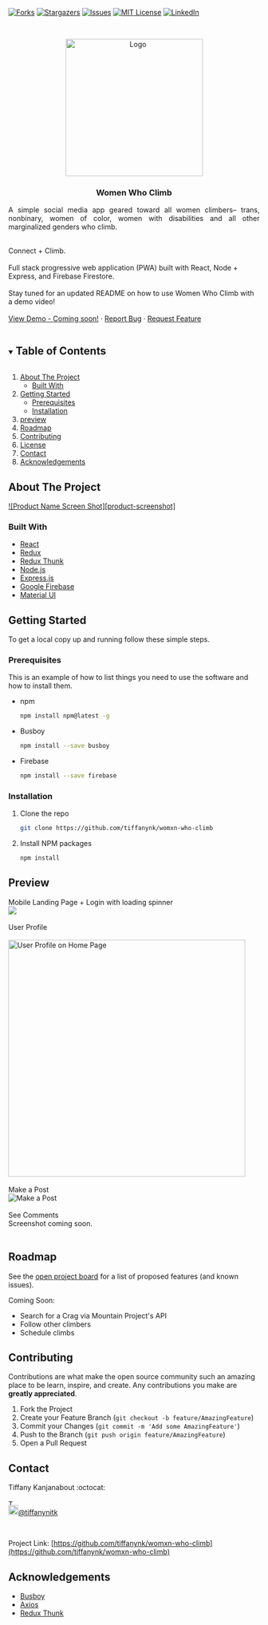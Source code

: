 <!--
*** Thanks for checking out the Best-README-Template. If you have a suggestion
*** that would make this better, please fork the repo and create a pull request
*** or simply open an issue with the tag "enhancement".
*** Thanks again! Now go create something AMAZING! :D
***
***
***
*** To avoid retyping too much info. Do a search and replace for the following:
*** github_username, repo_name, twitter_handle, email, project_title, project_description
-->



<!-- PROJECT SHIELDS -->
<!--
*** I'm using markdown "reference style" links for readability.
*** Reference links are enclosed in brackets [ ] instead of parentheses ( ).
*** See the bottom of this document for the declaration of the reference variables
*** for contributors-url, forks-url, etc. This is an optional, concise syntax you may use.
*** https://www.markdownguide.org/basic-syntax/#reference-style-links
-->
[![Forks][forks-shield]][forks-url]
[![Stargazers][stars-shield]][stars-url]
[![Issues][issues-shield]][issues-url]
[![MIT License][license-shield]][license-url]
[![LinkedIn][linkedin-shield]][linkedin-url]



<!-- PROJECT LOGO -->
<br />
<p align="center">
  <a href="https://github.com/tiffanynk/women-who-climb">
    <img src="https://i.ibb.co/rQCjbV5/wwc-black-logo.png" alt="Logo" width="275" height="275">
  </a>
  <h3 align="center">Women Who Climb</h3>

  <p align="justify">
A simple social media app geared toward all women climbers– trans, nonbinary, women of color, women with disabilities and all other marginalized genders who climb.
<br />
<br />
  
Connect + Climb.
<br/>
<br />
Full stack progressive web application (PWA) built with React, Node + Express, and Firebase Firestore.
<br/>
<br />
Stay tuned for an updated README on how to use Women Who Climb with a demo video!
    <br />
    <br />
    <a href="https://github.com/tiffanynk/womxn-who-climb">View Demo - Coming soon!</a>
    ·
    <a href="https://github.com/tiffanynk/womxn-who-climb/issues">Report Bug</a>
    ·
    <a href="https://github.com/tiffanynk/womxn-who-climb/issues">Request Feature</a>
  </p>
</p>



<!-- TABLE OF CONTENTS -->
<details open="open">
  <summary><h2 style="display: inline-block">Table of Contents</h2></summary>
  <ol>
    <li>
      <a href="#about-the-project">About The Project</a>
      <ul>
        <li><a href="#built-with">Built With</a></li>
      </ul>
    </li>
    <li>
      <a href="#getting-started">Getting Started</a>
      <ul>
        <li><a href="#prerequisites">Prerequisites</a></li>
        <li><a href="#installation">Installation</a></li>
      </ul>
    </li>
    <li><a href="#preview">preview</a></li>
    <li><a href="#roadmap">Roadmap</a></li>
    <li><a href="#contributing">Contributing</a></li>
    <li><a href="#license">License</a></li>
    <li><a href="#contact">Contact</a></li>
    <li><a href="#acknowledgements">Acknowledgements</a></li>
  </ol>
</details>



<!-- ABOUT THE PROJECT -->
## About The Project

[![Product Name Screen Shot][product-screenshot]](https://example.com)

### Built With

* [React](https://reactjs.org/)
* [Redux](https://react-redux.js.org/)
* [Redux Thunk](https://www.npmjs.com/package/redux-thunk)
* [Node.js](https://nodejs.org/en/)
* [Express.js](https://expressjs.com/)
* [Google Firebase](https://firebase.google.com/)
* [Material UI](https://material-ui.com/)


<!-- GETTING STARTED -->
## Getting Started

To get a local copy up and running follow these simple steps.

### Prerequisites

This is an example of how to list things you need to use the software and how to install them.
* npm
  ```sh
  npm install npm@latest -g
  ```
* Busboy
  ```sh
  npm install --save busboy
  ```
* Firebase
  ```sh
  npm install --save firebase
  ```
### Installation

1. Clone the repo
   ```sh
   git clone https://github.com/tiffanynk/womxn-who-climb
   ```
2. Install NPM packages
   ```sh
   npm install
   ```



<!-- USAGE EXAMPLES -->
## Preview
Mobile Landing Page + Login with loading spinner<br />
<img src="https://media.giphy.com/media/BXS1Fz9DbpzyUpbR1e/giphy.gif"><br /><br />
User Profile <br /><br />
<img src="https://i.ibb.co/VqzmJ6Q/Screen-Shot-2021-02-27-at-6-37-37-PM.png" alt="User Profile on Home Page" height="475"><br /><br />
Make a Post <br />
<img src="https://i.ibb.co/9NKLHWD/Screen-Shot-2021-02-27-at-6-37-10-PM.png" alt='Make a Post'><br /><br />
See Comments <br />
Screenshot coming soon.<br /><br />

<!-- ROADMAP -->
## Roadmap

See the [open project board](https://github.com/tiffanynk/womxn-who-climb/projects) for a list of proposed features (and known issues).

Coming Soon:
* Search for a Crag via Mountain Project's API
* Follow other climbers
* Schedule climbs


<!-- CONTRIBUTING -->
## Contributing

Contributions are what make the open source community such an amazing place to be learn, inspire, and create. Any contributions you make are **greatly appreciated**.

1. Fork the Project
2. Create your Feature Branch (`git checkout -b feature/AmazingFeature`)
3. Commit your Changes (`git commit -m 'Add some AmazingFeature'`)
4. Push to the Branch (`git push origin feature/AmazingFeature`)
5. Open a Pull Request

<!-- CONTACT -->
## Contact
Tiffany Kanjanabout :octocat:
<br />
<br />
<a href="https://www.linkedin.com/in/tiffany-kanjanabout/"><img src="https://user-images.githubusercontent.com/68958970/94946276-dc7b8a00-04a9-11eb-9431-366689b9fa06.png" alt="Tiffany Kanjanabout" style="width:10px;height:10px;"></a>
<br />
<img src="https://i.ibb.co/4VQGTRp/twitter.png" alt="twitter" width="20" height="20">[@tiffanynitk](https://twitter.com/tiffanynitk)
<br />

<br />

Project Link: [https://github.com/tiffanynk/womxn-who-climb](https://github.com/tiffanynk/womxn-who-climb)



<!-- ACKNOWLEDGEMENTS -->
## Acknowledgements

* [Busboy](https://github.com/mscdex/busboy)
* [Axios](https://github.com/axios/axios)
* [Redux Thunk](https://github.com/reduxjs/redux-thunk)





<!-- MARKDOWN LINKS & IMAGES -->
<!-- https://www.markdownguide.org/basic-syntax/#reference-style-links -->
[forks-shield]: https://img.shields.io/github/forks/tiffanynk/repo.svg?style=for-the-badge
[forks-url]: https://github.com/tiffanynk/repo/network/members
[stars-shield]: https://img.shields.io/github/stars/tiffanynk/repo.svg?style=for-the-badge
[stars-url]: https://github.com/tiffanynk/repo/stargazers
[issues-shield]: https://img.shields.io/github/issues/tiffanynk/repo.svg?style=for-the-badge
[issues-url]: https://github.com/tiffanynk/repo/issues
[license-shield]: https://img.shields.io/github/license/tiffanynk/repo.svg?style=for-the-badge
[license-url]: https://github.com/tiffanynk/repo/blob/master/LICENSE.txt
[linkedin-shield]: https://img.shields.io/badge/-LinkedIn-black.svg?style=for-the-badge&logo=linkedin&colorB=555
[linkedin-url]: https://linkedin.com/in/tiffany-kanjanabout

